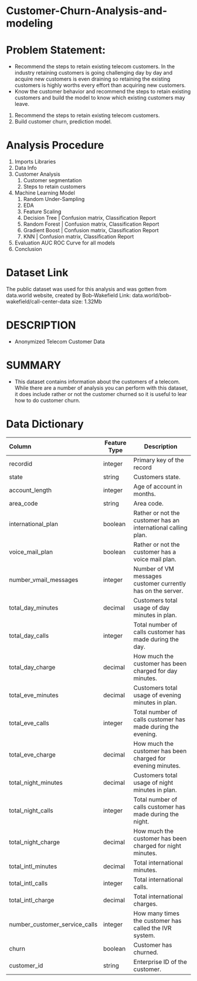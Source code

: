 # Customer-Churn-Analysis-and-modeling
# Problem Statement: 
* Recommend the steps to retain existing telecom customers. In the industry retaining customers is going challenging day by day and acquire new customers is even draining so retaining the existing customers is highly worths every effort than acquiring new customers.
* Know the customer behavior and recommend the steps to retain existing customers and build the model to know which existing customers may leave.
1. Recommend the steps to retain existing telecom customers.
2. Build customer churn, prediction model.

# Analysis Procedure
1. Imports Libraries
2. Data Info 
3. Customer Analysis
    1. Customer segmentation
    2. Steps to retain customers
4. Machine Learning Model 
    1. Random Under-Sampling
    2. EDA
    3. Feature Scaling 
    4. Decision Tree | Confusion matrix, Classification Report
    5. Random Forest | Confusion matrix, Classification Report
    6. Gradient Boost | Confusion matrix, Classification Report
    7. KNN | Confusion matrix, Classification Report
5. Evaluation AUC ROC Curve for all models 
6. Conclusion

# Dataset Link
The public dataset was used for this analysis and was gotten from data.world website, created by Bob-Wakefield
Link: data.world/bob-wakefield/call-center-data
size: 1.32Mb

# DESCRIPTION
* Anonymized Telecom Customer Data

# SUMMARY
* This dataset contains information about the customers of a telecom. While there are a number of analysis you can perform with this dataset, it does include rather or not the customer churned so it is useful to lear how to do customer churn.


# Data Dictionary
| Column | Feature Type | Description |
| :---- | ---- | ---- |
| recordid | integer | Primary key of the record |
| state	| string | Customers state. |
| account_length |integer | Age of account in months. |
| area_code | string | Area code. |
| international_plan | boolean | Rather or not the customer has an international calling plan. |
| voice_mail_plan | boolean | Rather or not the customer has a voice mail plan.|
| number_vmail_messages | integer | Number of VM messages customer currently has on the server. |
| total_day_minutes | decimal | Customers total usage of day minutes in plan. |
| total_day_calls | integer | Total number of calls customer has made during the day. |
| total_day_charge | decimal | How much the customer has been charged for day minutes. |
| total_eve_minutes	| decimal | Customers total usage of evening minutes in plan. |
| total_eve_calls | integer | Total number of calls customer has made during the evening. |
| total_eve_charge | decimal | How much the customer has been charged for evening minutes. |
| total_night_minutes | decimal | Customers total usage of night minutes in plan. |
| total_night_calls | integer | Total number of calls customer has made during the night. |
| total_night_charge | decimal | How much the customer has been charged for night minutes. |
| total_intl_minutes| decimal | Total international minutes. |
| total_intl_calls | integer | Total international calls.|
| total_intl_charge | decimal | Total international charges. |
| number_customer_service_calls | integer | How many times the customer has called the IVR system. |
| churn | boolean | Customer has churned. |
| customer_id | string | Enterprise ID of the customer. |
